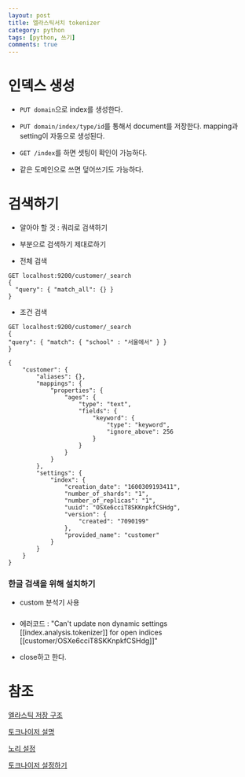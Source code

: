 ```yaml
---
layout: post
title: 엘라스틱서치 tokenizer
category: python
tags: [python, 쓰기]
comments: true
---
```


# 인덱스 생성

- `PUT domain`으로 index를 생성한다.

- `PUT domain/index/type/id`를 통해서 document를 저장한다. mapping과 setting이 자동으로 생성된다.

- `GET /index`를 하면 셋팅이 확인이 가능하다.

- 같은 도메인으로 쓰면 덮어쓰기도 가능하다.

# 검색하기

- 알아야 할 것 : 쿼리로 검색하기

- 부분으로 검색하기 제대로하기

- 전체 검색

```
GET localhost:9200/customer/_search
{
  "query": { "match_all": {} }
}
```
- 조건 검색

```
GET localhost:9200/customer/_search
{
"query": { "match": { "school" : "서울에서" } }
}
```


```
{
    "customer": {
        "aliases": {},
        "mappings": {
            "properties": {
                "ages": {
                    "type": "text",
                    "fields": {
                        "keyword": {
                            "type": "keyword",
                            "ignore_above": 256
                        }
                    }
                }
            }
        },
        "settings": {
            "index": {
                "creation_date": "1600309193411",
                "number_of_shards": "1",
                "number_of_replicas": "1",
                "uuid": "OSXe6cciT8SKKnpkfCSHdg",
                "version": {
                    "created": "7090199"
                },
                "provided_name": "customer"
            }
        }
    }
}
```

### 한글 검색을 위해 설치하기

- custom 분석기 사용

### 

- 에러코드 : "Can't update non dynamic settings [[index.analysis.tokenizer]] for open indices [[customer/OSXe6cciT8SKKnpkfCSHdg]]"

- close하고 한다.

# 참조

[엘라스틱 저장 구조](https://www.slideshare.net/kjmorc/ss-80803233)

[토크나이저 설명](https://esbook.kimjmin.net/06-text-analysis/6.3-analyzer-1/6.4.1-_termvectors-api)

[노리 설정](https://www.lesstif.com/dbms/elastic-search-nori-80248960.html)

[토크나이저 설정하기](https://www.lesstif.com/dbms/elastic-search-nori-80248960.html)